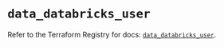 # `data_databricks_user`

Refer to the Terraform Registry for docs: [`data_databricks_user`](https://registry.terraform.io/providers/databricks/databricks/1.66.0/docs/data-sources/user).
